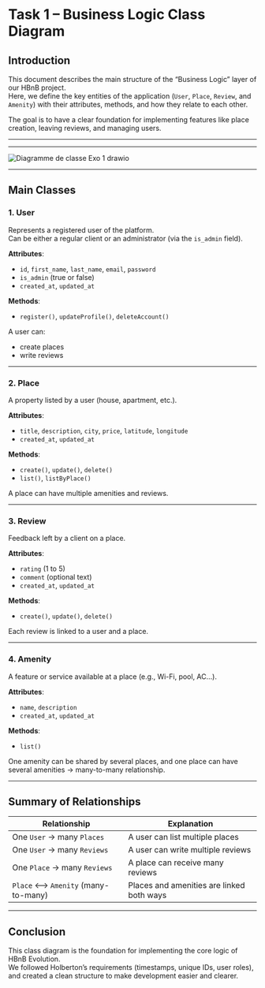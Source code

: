 
# Task 1 – Business Logic Class Diagram

## Introduction

This document describes the main structure of the “Business Logic” layer of our HBnB project.  
Here, we define the key entities of the application (`User`, `Place`, `Review`, and `Amenity`) with their attributes, methods, and how they relate to each other.

The goal is to have a clear foundation for implementing features like place creation, leaving reviews, and managing users.

---
---

![Diagramme de classe Exo 1 drawio](https://github.com/user-attachments/assets/56d98539-aa47-4a79-accd-0112bc6d7b12)

---
## Main Classes

### 1. User
Represents a registered user of the platform.  
Can be either a regular client or an administrator (via the `is_admin` field).

**Attributes**:
- `id`, `first_name`, `last_name`, `email`, `password`
- `is_admin` (true or false)
- `created_at`, `updated_at`

**Methods**:
- `register()`, `updateProfile()`, `deleteAccount()`

A user can:
- create places
- write reviews

---

### 2. Place
A property listed by a user (house, apartment, etc.).

**Attributes**:
- `title`, `description`, `city`, `price`, `latitude`, `longitude`
- `created_at`, `updated_at`

**Methods**:
- `create()`, `update()`, `delete()`
- `list()`, `listByPlace()`

A place can have multiple amenities and reviews.

---

### 3. Review
Feedback left by a client on a place.

**Attributes**:
- `rating` (1 to 5)
- `comment` (optional text)
- `created_at`, `updated_at`

**Methods**:
- `create()`, `update()`, `delete()`

Each review is linked to a user and a place.

---

### 4. Amenity
A feature or service available at a place (e.g., Wi-Fi, pool, AC...).

**Attributes**:
- `name`, `description`
- `created_at`, `updated_at`

**Methods**:
- `list()`

One amenity can be shared by several places, and one place can have several amenities → many-to-many relationship.

---

## Summary of Relationships

| Relationship | Explanation |
|--------------|-------------|
| One `User` → many `Places`   | A user can list multiple places |
| One `User` → many `Reviews`  | A user can write multiple reviews |
| One `Place` → many `Reviews` | A place can receive many reviews |
| `Place` ⟷ `Amenity` (many-to-many) | Places and amenities are linked both ways |

---

## Conclusion

This class diagram is the foundation for implementing the core logic of HBnB Evolution.  
We followed Holberton’s requirements (timestamps, unique IDs, user roles), and created a clean structure to make development easier and clearer.




